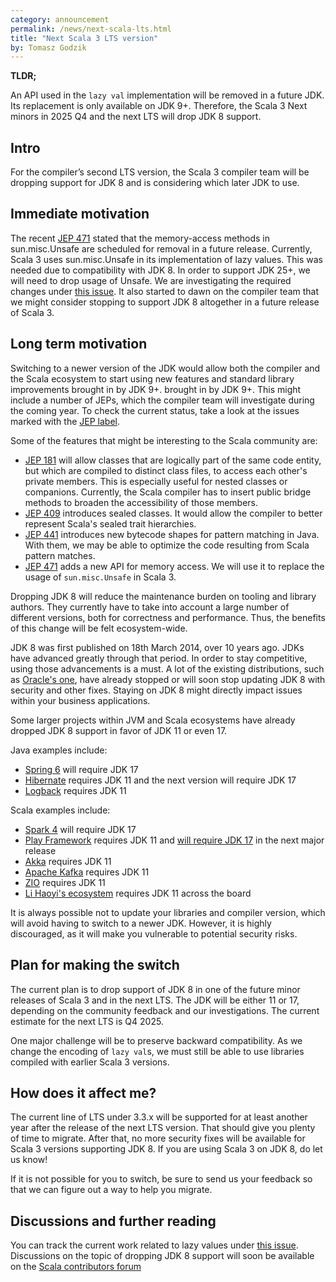 ```yaml
---
category: announcement
permalink: /news/next-scala-lts.html
title: "Next Scala 3 LTS version"
by: Tomasz Godzik
---
```


**TLDR;**

An API used in the `lazy val` implementation will be removed in a future JDK.
Its replacement is only available on JDK 9+. Therefore, the Scala 3 Next minors
in 2025 Q4 and the next LTS will drop JDK 8 support.

## Intro

For the compiler’s second LTS version, the Scala 3 compiler team will be
dropping support for JDK 8 and is considering which later JDK to use.

## Immediate motivation

The recent [JEP 471](https://openjdk.org/jeps/471) stated that the memory-access
methods in sun.misc.Unsafe are scheduled for removal in a future release.
Currently, Scala 3 uses sun.misc.Unsafe in its implementation of lazy values.
This was needed due to compatibility with JDK 8. In order to support JDK 25+, we
will need to drop usage of Unsafe. We are investigating the required changes
under [this issue](https://github.com/scala/scala3/issues/9013). It also started
to dawn on the compiler team that we might consider stopping to support JDK 8
altogether in a future release of Scala 3.

## Long term motivation

Switching to a newer version of the JDK would allow both the compiler and the
Scala ecosystem to start using new features and standard library improvements
brought in by JDK 9+. brought in by JDK 9+. This might include a number of JEPs,
which the compiler team will investigate during the coming year. To check the
current status, take a look at the issues marked with the
[JEP label](https://github.com/scala/scala3/issues?q=is%3Aissue+is%3Aopen+label%3Acompat%3Ajava%3Ajep).

Some of the features that might be interesting to the Scala community are:

- [JEP 181](https://github.com/scala/scala3/issues/22292) will allow classes
  that are logically part of the same code entity, but which are compiled to
  distinct class files, to access each other's private members. This is
  especially useful for nested classes or companions. Currently, the Scala
  compiler has to insert public bridge methods to broaden the accessibility of
  those members.
- [JEP 409](https://github.com/scala/scala3/issues/22298) introduces sealed
  classes. It would allow the compiler to better represent Scala's sealed trait
  hierarchies.
- [JEP 441](https://github.com/scala/scala3/issues/22450) introduces new
  bytecode shapes for pattern matching in Java. With them, we may be able to
  optimize the code resulting from Scala pattern matches.
- [JEP 471](https://github.com/scala/scala3/issues/9013) adds a new API for
  memory access. We will use it to replace the usage of `sun.misc.Unsafe` in
  Scala 3.

Dropping JDK 8 will reduce the maintenance burden on tooling and library
authors. They currently have to take into account a large number of different
versions, both for correctness and performance. Thus, the benefits of this
change will be felt ecosystem-wide.

JDK 8 was first published on 18th March 2014, over 10 years ago. JDKs have
advanced greatly through that period. In order to stay competitive, using those
advancements is a must. A lot of the existing distributions, such as
[Oracle's one](https://www.oracle.com/java/technologies/java-se-support-roadmap.html),
have already stopped or will soon stop updating JDK 8 with security and other
fixes. Staying on JDK 8 might directly impact issues within your business
applications.

Some larger projects within JVM and Scala ecosystems have already dropped JDK 8
support in favor of JDK 11 or even 17.

Java examples include:

- [Spring 6](https://spring.io/blog/2022/11/16/spring-framework-6-0-goes-ga)
  will require JDK 17
- [Hibernate](https://hibernate.org/orm/releases/6.6/) requires JDK 11 and the
  next version will require JDK 17
- [Logback](https://logback.qos.ch/dependencies.html) requires JDK 11

Scala examples include:

- [Spark 4](https://github.com/apache/spark/pull/43005#issuecomment-1731344040)
  will require JDK 17
- [Play Framework](https://github.com/playframework/playframework/issues/11078)
  requires JDK 11 and
  [will require JDK 17](https://github.com/playframework/playframework/issues/12179)
  in the next major release
- [Akka](https://github.com/akka/akka/pull/32127) requires JDK 11
- [Apache Kafka](https://kafka.apache.org/documentation/#java) requires JDK 11
- [ZIO](https://github.com/zio/zio/pull/8434) requires JDK 11
- [Li Haoyi's ecosystem](https://github.com/com-lihaoyi) requires JDK 11 across
  the board

It is always possible not to update your libraries and compiler version, which
will avoid having to switch to a newer JDK. However, it is highly discouraged,
as it will make you vulnerable to potential security risks.

## Plan for making the switch

The current plan is to drop support of JDK 8 in one of the future minor releases
of Scala 3 and in the next LTS. The JDK will be either 11 or 17, depending on
the community feedback and our investigations. The current estimate for the next
LTS is Q4 2025.

One major challenge will be to preserve backward compatibility. As we change the
encoding of `lazy val`s, we must still be able to use libraries compiled with
earlier Scala 3 versions.

## How does it affect me?

The current line of LTS under 3.3.x will be supported for at least another year
after the release of the next LTS version. That should give you plenty of time
to migrate. After that, no more security fixes will be available for Scala 3
versions supporting JDK 8. If you are using Scala 3 on JDK 8, do let us know!

If it is not possible for you to switch, be sure to send us your feedback so
that we can figure out a way to help you migrate.

## Discussions and further reading

You can track the current work related to lazy values under
[this issue](https://github.com/scala/scala3/issues/9013). Discussions on the
topic of dropping JDK 8 support will soon be available on the
[Scala contributors forum](https://contributors.scala-lang.org/)
